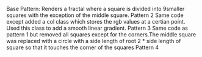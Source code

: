 
Base Pattern:
  Renders a fractal where a square is divided into 9smaller squares with the exception of the middle square.
Pattern 2
  Same code except added a col class which stores the rgb values at a certian point. Used this class to add a smooth linear gradient.
Pattern 3
  Same code as pattern 1 but removed all squares except for the corners.The middle square was replaced with a circle with a side length of 
  root 2 * side length of square so that it touches the corner of the squares
Pattern 4
